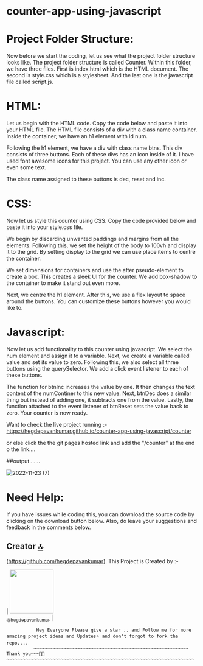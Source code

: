# counter-app-using-javascript

# Project Folder Structure:

Now before we start the coding, let us see what the project folder structure looks like. The project folder structure is called Counter. Within this folder, we have three files. First is index.html which is the HTML document. The second is style.css which is a stylesheet. And the last one is the javascript file called script.js.

# HTML:

Let us begin with the HTML code. Copy the code below and paste it into your HTML file.
The HTML file consists of a div with a class name container. Inside the container, we have an h1 element with id num.

Following the h1 element, we have a div with class name btns. This div consists of three buttons. Each of these divs has an icon inside of it. I have used font awesome icons for this project. You can use any other icon or even some text.

The class name assigned to these buttons is dec, reset and inc.

# CSS:

Now let us style this counter using CSS. Copy the code provided below and paste it into your style.css file.

We begin by discarding unwanted paddings and margins from all the elements. Following this, we set the height of the body to 100vh and display it to the grid. By setting display to the grid we can use place items to centre the container.

We set dimensions for containers and use the after pseudo-element to create a box. This creates a sleek UI for the counter. We add box-shadow to the container to make it stand out even more.

Next, we centre the h1 element. After this, we use a flex layout to space around the buttons. You can customize these buttons however you would like to.

# Javascript:

Now let us add functionality to this counter using javascript. We select the num element and assign it to a variable. Next, we create a variable called value and set its value to zero. Following this, we also select all three buttons using the querySelector. We add a click event listener to each of these buttons.

The function for btnInc increases the value by one. It then changes the text content of the numContiner to this new value. Next, btnDec does a similar thing but instead of adding one, it subtracts one from the value.
Lastly, the function attached to the event listener of btnReset sets the value back to zero. Your counter is now ready.




Want to check the live project running :- https://hegdepavankumar.github.io/counter-app-using-javascript/counter

or else click the the git pages hosted link and add the "/counter" at the end o the link....




##output.......

![2022-11-23 (7)](https://user-images.githubusercontent.com/85627085/203528846-d58082cc-4d54-471f-9009-43cad213554c.png)

# Need Help:

If you have issues while coding this, you can download the source code by clicking on the download button below. Also, do leave your suggestions and feedback in the comments below.



## Creator [🔝](#Building-a-Simple-Chatbot-in-Python-using-NLTK-master)

(https://github.com/hegdepavankumar). This Project is Created by :-

| [<img src="https://github.com/hegdepavankumar.png?size=115" width="115"><br><sub>@hegdepavankumar</sub>](https://github.com/hegdepavankumar) |

```
           Hey Everyone Please give a star .. and Follow me for more amazing project ideas and Updates⭐ and don't forgot to fork the repo....
          ~~~~~~~~~~~~~~~~~~~~~~~~~~~~~~~~~~~~~~~~~~~~~~~~~~~~~~~~~ Thank you~~~🙏😍~~~~~~~~~~~~~~~~~~~~~~~~~~~~~~~~~~~~~~~~~~~~~~~~~~~~~~~~~~~~~~~~~~~~~
